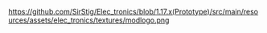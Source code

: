 https://github.com/SirStig/Elec_tronics/blob/1.17.x(Prototype)/src/main/resources/assets/elec_tronics/textures/modlogo.png
